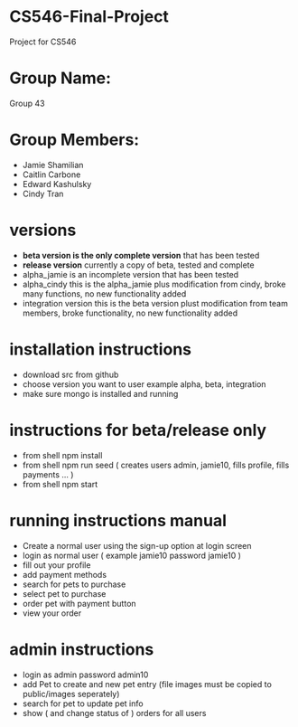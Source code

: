 # CS546-Final-Project
Project for CS546 

# Group Name: 
Group 43

# Group Members:
- Jamie Shamilian
- Caitlin Carbone
- Edward Kashulsky
- Cindy Tran

# versions
- **beta version is the only complete version** that has been tested
- **release version** currently a copy of beta, tested and complete
- alpha_jamie is an incomplete version that has been tested
- alpha_cindy this is the alpha_jamie plus modification from cindy, broke many functions, no new functionality added
- integration version this is the beta version plust modification from team members, broke functionality, no new functionality added

# installation instructions
- download src from github
- choose version you want to user example alpha, beta, integration
- make sure mongo is installed and running

# instructions for beta/release only
- from shell npm install
- from shell npm run seed ( creates users admin, jamie10, fills profile, fills payments ... )   
- from shell npm start

# running instructions manual
- Create a normal user using the sign-up option at login screen
- login as normal user ( example jamie10 password jamie10 )
- fill out your profile
- add payment methods
- search for pets to purchase
- select pet to purchase
- order pet with payment button
- view your order 

# admin instructions
- login as admin password admin10
- add Pet to create and new pet entry (file images must be copied to public/images seperately)
- search for pet to update pet info
- show ( and change status of ) orders for all users


 
